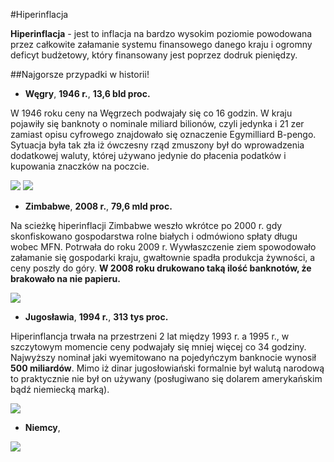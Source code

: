 #Hiperinflacja

__Hiperinflacja__ - jest to inflacja na bardzo wysokim poziomie powodowana przez całkowite załamanie systemu finansowego danego kraju i ogromny deficyt budżetowy, który finansowany jest poprzez dodruk pieniędzy.

##Najgorsze przypadki w historii!

- __Węgry__, __1946 r.__, __13,6 bld proc.__

W 1946 roku ceny na Węgrzech podwajały się co 16 godzin. W kraju pojawiły się banknoty o nominale miliard bilionów, czyli jedynka i 21 zer zamiast opisu cyfrowego znajdowało się oznaczenie Egymilliard B-pengo. Sytuacja była tak zła iż ówczesny rząd zmuszony był do wprowadzenia dodatkowej waluty, której używano jedynie do płacenia podatków i kupowania znaczków na poczcie. 

![](http://www.monetarium.hu/images/webshop/34822_1fd0d1e38cdc9aeb0ac25d31a129f01d.jpg)
![](http://s11.images.www.tvn.hu/2011/07/17/21/19/www.tvn.hu_feb4f103d67af90ac68144abd9375c4b.png)

- __Zimbabwe__, __2008 r.__, __79,6 mld proc.__

Na scieżkę hiperinflacji Zimbabwe weszło wkrótce po 2000 r. gdy skonfiskowano gospodarstwa rolne białych i odmówiono spłaty długu wobec MFN. Potrwała do roku 2009 r. Wywłaszczenie ziem spowodowało załamanie się gospodarki kraju, gwałtownie spadła produkcja żywności, a ceny poszły do góry. __W 2008 roku drukowano taką ilość banknotów, że brakowało na nie papieru.__


![](http://upload.wikimedia.org/wikipedia/commons/thumb/3/3e/Zimbabwe_$100_trillion_2009_Obverse.jpg/1024px-Zimbabwe_$100_trillion_2009_Obverse.jpg)

- __Jugosławia__, __1994 r.__, __313 tys proc.__

Hiperinflancja trwała na przestrzeni 2 lat między 1993 r. a 1995 r., w szczytowym momencie ceny podwajały się mniej więcej co 34 godziny. Najwyższy nominał jaki wyemitowano na pojedyńczym banknocie wynosił __500 miliardów__. Mimo iż dinar jugosłowiański formalnie był walutą narodową to praktycznie nie był on używany (posługiwano się dolarem amerykańskim bądź niemiecką marką). 

![](http://globetribune.info/wp-content/uploads/2011/05/yugoslavia-dinar.jpg)

- __Niemcy__, 

![](http://upload.wikimedia.org/wikipedia/commons/4/41/100-Billionen-Geldschein-2.jpg)
